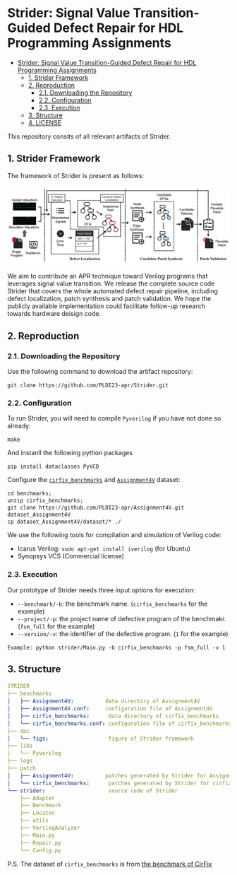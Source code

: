 # Strider: Signal Value Transition-Guided Defect Repair for HDL Programming Assignments

- [Strider: Signal Value Transition-Guided Defect Repair for HDL Programming Assignments](#strider-signal-value-transition-guided-defect-repair-for-hdl-programming-assignments)
    - [1. Strider Framework](#1-strider-framework)
    - [2. Reproduction](#2-reproduction)
        - [2.1. Downloading the Repository](#21-downloading-the-repository)
        - [2.2. Configuration](#22-configuration)
        - [2.3. Execution](#23-execution)
    - [3. Structure](#3-structure)
    - [4. LICENSE](#4-license)

This repository consits of all relevant artifacts of Strider.

## 1. Strider Framework

The framework of Strider is present as follows:

![](doc/figs/overview.jpg)

We aim to contribute an APR technique toward Verilog programs that leverages signal value transition. We release the complete source code Strider that covers the whole automated defect repair pipeline, including defect localization, patch synthesis and patch validation. We hope the publicly available implementation could facilitate follow-up research towards hardware deisign code.

## 2. Reproduction

### 2.1. Downloading the Repository

Use the following command to download the artifact repository:

```
git clone https://github.com/PLDI23-apr/Strider.git
```

### 2.2. Configuration

To run Strider, you will need to compile `Pyverilog` if you have not done so already:
```
make
```

And instanll the following python packages
```
pip install dataclasses PyVCD
```

Configure the [`cirfix_benchmarks`](https://github.com/hammad-a/verilog_repair/tree/master/benchmarks) and [`Assignment4V`](https://github.com/PLDI23-apr/Assignment4V.git) dataset:
```
cd benchmarks;
unzip cirfix_benchmarks;
git clone https://github.com/PLDI23-apr/Assignment4V.git dataset_Assignment4V
cp dataset_Assignment4V/dataset/* ./
```

We use the following tools for compilation and simulation of Verilog code:

* Icarus Verilog: `sudo apt-get install iverilog` (for Ubuntu)
* Synopsys VCS (Commercial license)

### 2.3. Execution

Our prototype of Strider needs three input options for execution:

* `--benchmark/-b`: the benchmark name. (`cirfix_benchmarks` for the example)
* `--project/-p`: the project name of defective program of the benchmakr. (`fsm_full` for the example)
* `--version/-v`: the identifier of the defective program. (`1` for the example)

```
Example: python strider/Main.py -b cirfix_benchmarks -p fsm_full -v 1
```

## 3. Structure

```yaml
STRIDER
├── benchmarks
│   ├── Assignment4V:          data directory of Assignment4V
│   ├── Assignment4V.conf:     configuration file of Assignment4V
│   ├── cirfix_benchmarks:      data directory of cirfix_benchmarks
│   └── cirfix_benchmarks.conf: configuration file of cirfix_benchmarks
├── doc
│   └── figs:                   figure of Strider framework
├── libs
│   └── Pyverilog
├── logs
├── patch
│   ├── Assignment4V:          patches generated by Strider for Assignment4V
│   └── cirfix_benchmarks:      patches generated by Strider for cirfix_benchmarks
└── strider:                    source code of Strider
    ├── Adapter
    ├── Benchmark
    ├── Locator
    ├── utils
    ├── VerilogAnalyzer
    ├── Main.py
    ├── Repair.py
    └── Config.py
```

P.S. The dataset of `cirfix_benchmarks` is from [the benchmark of CirFix](https://github.com/hammad-a/verilog_repair/tree/master/benchmarks)